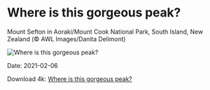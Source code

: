 # Where is this gorgeous peak?

Mount Sefton in Aoraki/Mount Cook National Park, South Island, New Zealand (© AWL Images/Danita Delimont)

![Where is this gorgeous peak?](https://bing.com/th?id=OHR.MountSefton_EN-US9792326237_UHD.jpg&rf=LaDigue_UHD.jpg&pid=hp&w=1024&h=576)

Date: 2021-02-06

Download 4k: [Where is this gorgeous peak?](https://bing.com/th?id=OHR.MountSefton_EN-US9792326237_UHD.jpg&rf=LaDigue_UHD.jpg&pid=hp&w=3840&h=2160)

